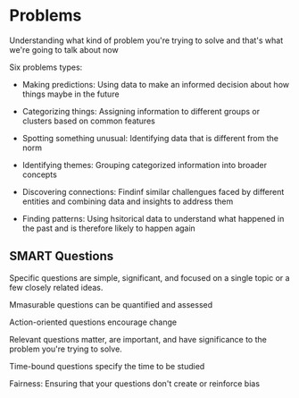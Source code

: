 # Problems

Understanding what kind of problem you're trying to solve and that's what we're going to talk about now

Six problems types:

- Making predictions: Using data to make an informed decision about how things maybe in the future

- Categorizing things: Assigning information to different groups or clusters based on common features

- Spotting something unusual: Identifying data that is different from the norm

- Identifying themes: Grouping categorized information into broader concepts

- Discovering connections: Findinf similar challengues faced by different entities and combining data and insights to address them

- Finding patterns: Using hsitorical data to understand what happened in the past and is therefore likely to happen again

## SMART Questions

Specific questions are simple, significant, and focused on a single topic or a few closely related ideas.

Mmasurable questions can be quantified and assessed

Action-oriented questions encourage change

Relevant questions matter, are important, and have significance to the problem you're trying to solve.

Time-bound questions specify the time to be studied

Fairness: Ensuring that your questions don't create or reinforce bias
